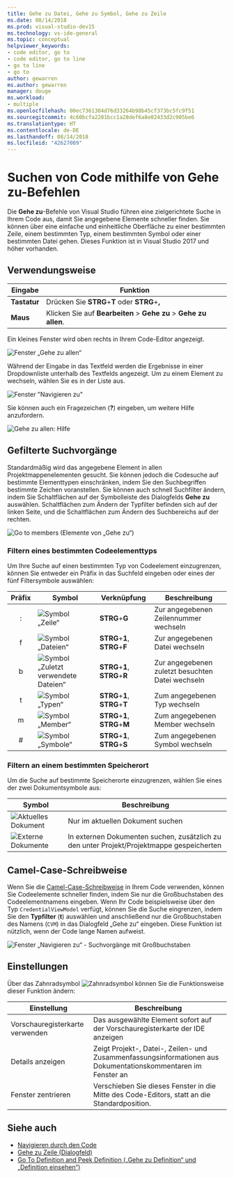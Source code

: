 ```yaml
---
title: Gehe zu Datei, Gehe zu Symbol, Gehe zu Zeile
ms.date: 08/14/2018
ms.prod: visual-studio-dev15
ms.technology: vs-ide-general
ms.topic: conceptual
helpviewer_keywords:
- code editor, go to
- code editor, go to line
- go to line
- go to
author: gewarren
ms.author: gewarren
manager: douge
ms.workload:
- multiple
ms.openlocfilehash: 00ec7361304d76d33264b98b45cf373bc5fc9f51
ms.sourcegitcommit: 4c60bcfa2281bcc1a28def6a8e02433d2c905be6
ms.translationtype: HT
ms.contentlocale: de-DE
ms.lasthandoff: 08/14/2018
ms.locfileid: "42627009"
---
```

# <a name="find-code-using-go-to-commands"></a>Suchen von Code mithilfe von Gehe zu-Befehlen

Die **Gehe zu**-Befehle von Visual Studio führen eine zielgerichtete Suche in Ihrem Code aus, damit Sie angegebene Elemente schneller finden. Sie können über eine einfache und einheitliche Oberfläche zu einer bestimmten Zeile, einem bestimmten Typ, einem bestimmten Symbol oder einer bestimmten Datei gehen. Dieses Funktion ist in Visual Studio 2017 und höher vorhanden.

## <a name="how-to-use-it"></a>Verwendungsweise

Eingabe        | Funktion
------------ | ---
**Tastatur** | Drücken Sie **STRG**+**T** oder **STRG**+**,**
**Maus**    | Klicken Sie auf **Bearbeiten** > **Gehe zu** > **Gehe zu allen**.

Ein kleines Fenster wird oben rechts in Ihrem Code-Editor angezeigt.

![Fenster „Gehe zu allen“](media/go-to-all.png)

Während der Eingabe in das Textfeld werden die Ergebnisse in einer Dropdownliste unterhalb des Textfelds angezeigt. Um zu einem Element zu wechseln, wählen Sie es in der Liste aus.

![Fenster "Navigieren zu"](../ide/media/vside_navigatetowindow.png)

Sie können auch ein Fragezeichen (**?**) eingeben, um weitere Hilfe anzufordern.

![Gehe zu allen: Hilfe](media/go-to-all-help.png)

## <a name="filtered-searches"></a>Gefilterte Suchvorgänge

Standardmäßig wird das angegebene Element in allen Projektmappenelementen gesucht. Sie können jedoch die Codesuche auf bestimmte Elementtypen einschränken, indem Sie den Suchbegriffen bestimmte Zeichen voranstellen. Sie können auch schnell Suchfilter ändern, indem Sie Schaltflächen auf der Symbolleiste des Dialogfelds **Gehe zu** auswählen. Schaltflächen zum Ändern der Typfilter befinden sich auf der linken Seite, und die Schaltflächen zum Ändern des Suchbereichs auf der rechten.

![Go to members (Elemente von „Gehe zu“)](../ide/media/vside_navigation_toolbar.png)

### <a name="filter-to-a-specific-type-of-code-element"></a>Filtern eines bestimmten Codeelementtyps

Um Ihre Suche auf einen bestimmten Typ von Codeelement einzugrenzen, können Sie entweder ein Präfix in das Suchfeld eingeben oder eines der fünf Filtersymbole auswählen:

Präfix | Symbol | Verknüpfung | Beschreibung 
:-: | - | - | -
:| ![Symbol „Zeile“](media/gotoall-line-icon.png) | **STRG**+**G**         | Zur angegebenen Zeilennummer wechseln
f| ![Symbol „Dateien“](media/gotoall-files-icon.png) | **STRG**+**1**, **STRG**+**F** | Zur angegebenen Datei wechseln
b| ![Symbol „Zuletzt verwendete Dateien“](media/gotoall-recent-files-icon.png) | **STRG**+**1**, **STRG**+**R** | Zur angegebenen zuletzt besuchten Datei wechseln
t| ![Symbol „Typen“](media/gotoall-types-icon.png) | **STRG**+**1**, **STRG**+**T** | Zum angegebenen Typ wechseln
m| ![Symbol „Member“](media/gotoall-members-icon.png) | **STRG**+**1**, **STRG**+**M** | Zum angegebenen Member wechseln
\#| ![Symbol „Symbole“](media/gotoall-symbols-icon.png) | **STRG**+**1**, **STRG**+**S** | Zum angegebenen Symbol wechseln

### <a name="filter-to-a-specific-location"></a>Filtern an einem bestimmten Speicherort

Um die Suche auf bestimmte Speicherorte einzugrenzen, wählen Sie eines der zwei Dokumentsymbole aus:

Symbol | Beschreibung 
---- | ---
![Aktuelles Dokument](media/gotoall_currentdocument.png) | Nur im aktuellen Dokument suchen
![Externe Dokumente](media/gotoall_external.png) | In externen Dokumenten suchen, zusätzlich zu den unter Projekt/Projektmappe gespeicherten

## <a name="camel-casing"></a>Camel-Case-Schreibweise

Wenn Sie die [Camel-Case-Schreibweise](https://en.wikipedia.org/wiki/Camel_case) in Ihrem Code verwenden, können Sie Codeelemente schneller finden, indem Sie nur die Großbuchstaben des Codeelementnamens eingeben. Wenn Ihr Code beispielsweise über den Typ `CredentialViewModel` verfügt, können Sie die Suche eingrenzen, indem Sie den **Typfilter** (**t**) auswählen und anschließend nur die Großbuchstaben des Namens (`CVM`) in das Dialogfeld „Gehe zu“ eingeben. Diese Funktion ist nützlich, wenn der Code lange Namen aufweist.

![Fenster „Navigieren zu“ - Suchvorgänge mit Großbuchstaben](../ide/media/vside_capitalsearch.png)

## <a name="settings"></a>Einstellungen

Über das Zahnradsymbol ![Zahnradsymbol](media/gotoall_gear.png) können Sie die Funktionsweise dieser Funktion ändern:

Einstellung | Beschreibung 
------- | ---
Vorschauregisterkarte verwenden | Das ausgewählte Element sofort auf der Vorschauregisterkarte der IDE anzeigen
Details anzeigen    | Zeigt Projekt-, Datei-, Zeilen- und Zusammenfassungsinformationen aus Dokumentationskommentaren im Fenster an
Fenster zentrieren   | Verschieben Sie dieses Fenster in die Mitte des Code-Editors, statt an die Standardposition.

## <a name="see-also"></a>Siehe auch

- [Navigieren durch den Code](../ide/navigating-code.md)
- [Gehe zu Zeile (Dialogfeld)](../ide/reference/go-to-line.md)
- [Go To Definition and Peek Definition („Gehe zu Definition“ und „Definition einsehen“)](../ide/go-to-and-peek-definition.md)
